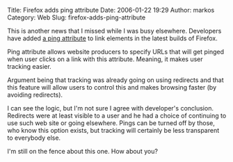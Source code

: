 Title: Firefox adds ping attribute
Date: 2006-01-22 19:29
Author: markos
Category: Web
Slug: firefox-adds-ping-attribute

This is another news that I missed while I was busy elsewhere.
Developers have added [a ping
attribute](http://weblogs.mozillazine.org/darin/archives/009594.html) to
link elements in the latest builds of Firefox.

Ping attribute allows website producers to specify URLs that will get
pinged when user clicks on a link with this attribute. Meaning, it makes
user tracking easier.

Argument being that tracking was already going on using redirects and
that this feature will allow users to control this and makes browsing
faster (by avoiding redirects).

I can see the logic, but I'm not sure I agree with developer's
conclusion. Redirects were at least visible to a user and he had a
choice of continuing to use such web site or going elsewhere. Pings can
be turned off by those, who know this option exists, but tracking will
certainly be less transparent to everybody else.

I'm still on the fence about this one. How about you?


